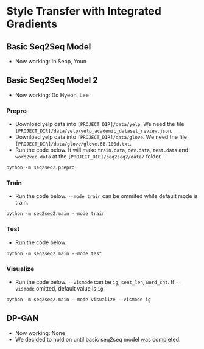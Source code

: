 # Style Transfer with Integrated Gradients

## Basic Seq2Seq Model
 * Now working: In Seop, Youn

## Basic Seq2Seq Model 2
 * Now working: Do Hyeon, Lee

### Prepro
 * Download yelp data into `[PROJECT_DIR]/data/yelp`. We need the file `[PROJECT_DIR]/data/yelp/yelp_academic_dataset_review.json`.
 * Download yelp data into `[PROJECT_DIR]/data/glove`. We need the file `[PROJECT_DIR]/data/glove/glove.6B.100d.txt`.
 * Run the code below. It will make `train.data`, `dev.data`, `test.data` and `word2vec.data` at the `[PROJECT_DIR]/seq2seq2/data/` folder.
```
python -m seq2seq2.prepro
```
### Train
 * Run the code below. `--mode train` can be ommited while default mode is train.
```
python -m seq2seq2.main --mode train
```
### Test
 * Run the code below.
```
python -m seq2seq2.main --mode test
```
### Visualize
 * Run the code below. `--vismode` can be `ig`, `sent_len`, `word_cnt`. If `--vismode` omitted, default value is `ig`.
```
python -m seq2seq2.main --mode visualize --vismode ig
```
## DP-GAN
 * Now working: None
 * We decided to hold on until basic seq2seq model was completed.
